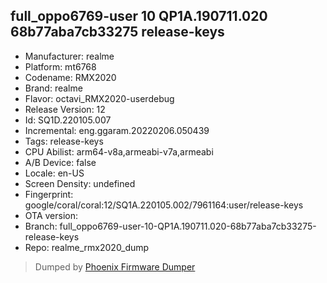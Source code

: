 ## full_oppo6769-user 10 QP1A.190711.020 68b77aba7cb33275 release-keys
- Manufacturer: realme
- Platform: mt6768
- Codename: RMX2020
- Brand: realme
- Flavor: octavi_RMX2020-userdebug
- Release Version: 12
- Id: SQ1D.220105.007
- Incremental: eng.ggaram.20220206.050439
- Tags: release-keys
- CPU Abilist: arm64-v8a,armeabi-v7a,armeabi
- A/B Device: false
- Locale: en-US
- Screen Density: undefined
- Fingerprint: google/coral/coral:12/SQ1A.220105.002/7961164:user/release-keys
- OTA version: 
- Branch: full_oppo6769-user-10-QP1A.190711.020-68b77aba7cb33275-release-keys
- Repo: realme_rmx2020_dump


>Dumped by [Phoenix Firmware Dumper](https://github.com/DroidDumps/phoenix_firmware_dumper)
